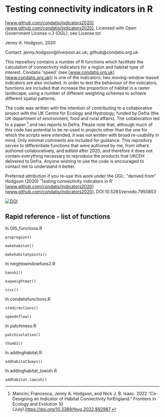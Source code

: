 # Testing connectivity indicators in R

[www.github.com/condatis/indicators2020](www.github.com/condatis/indicators2020), Licensed with Open Government License v.3 (OGL), see License.txt

Jenny A. Hodgson, 2020

Contact: jenny.hodgson\@liverpool.ac.uk; github\@condatis.org.uk

This repository contains a number of R functions which facilitate the calculation of connectivity indicators for a region and habitat type of interest. Condatis 'speed' (see [www.condatis.org.uk](www.condatis.org.uk)) is one of the indicators; two moving-window-based indicators are also included. In order to test the behaviour of the indicators, functions are included that increase the proportion of habitat in a raster landscape, using a number of different weighting schemes to achieve different spatial patterns.

The code was written with the intention of contributing to a collaborative project with the UK Centre for Ecology and Hydrology, funded by Defra (the UK department of environment, food and rural affairs). The collaboration led to a paper [^1] and two reports to Defra. Please note that, although much of this code has potential to be re-used in projects other than the one for which the scripts were intended, it was not written with broad re-usability in mind. Only minimal comments are included for guidance. This repository serves to differentiate functions that were authored by me, from others authored collaboratively, and edited after 2020, and therefore it does not contain everything necessary to reproduce the products that UKCEH delivered to Defra. Anyone wishing to use the code is encouraged to contact me to understand it better.

Preferred attribution if you re-use this work under the OGL: "derived from" Hodgson (2020) 'Testing connectivity indicators in R' [www.github.com/condatis/indicators2020](www.github.com/condatis/indicators2020), DOI:10.5281/zenodo.7950853 

[![DOI](https://zenodo.org/badge/DOI/10.5281/zenodo.7950853.svg)](https://doi.org/10.5281/zenodo.7950853)

[^1]:Mancini, Francesca, Jenny A. Hodgson, and Nick J. B. Isaac. 2022.“Co-Designing an Indicator of Habitat Connectivity forEngland.” Frontiers in Ecology and Evolution 10 (July).https://doi.org/10.3389/fevo.2022.892987.
## Rapid reference - list of functions

In GIS_functions.R

`prepregion()`

`makehabitat()`

`makehabitatpoints()`

In neighbwindowfuns2.R

`hanski()`

`expweightmat()`

`ccvc()`

In condatisfunctions.R

`st4directions()`

`speednflow()`

In patchiness.R

`patchisolation()`

`thumb1()`

In addinghabitat.R

`addhabitat3ways()`

In addinghabitat_lowish.R

`addhabitat.lowish()`
